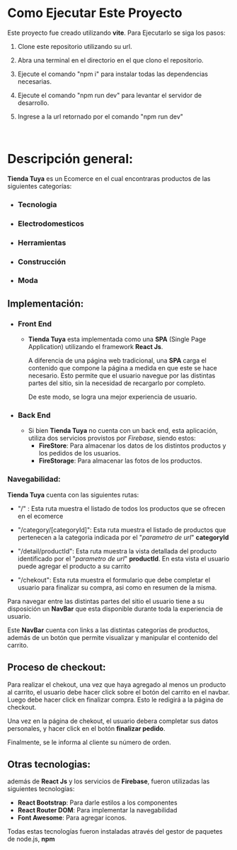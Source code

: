# Como Ejecutar Este Proyecto
Este proyecto fue creado utilizando **vite**.
Para Ejecutarlo se siga los pasos:

1. Clone este repositorio utilizando su url.

2. Abra una terminal en el directorio en el que clono el 
repositorio.

3. Ejecute el comando "npm i" para instalar todas las dependencias necesarias.

4. Ejecute el comando "npm run dev" para levantar el servidor de desarrollo.

5. Ingrese a la url retornado por el comando "npm run dev"  

<br>


# Descripción general:
**Tienda Tuya** es un Ecomerce en el cual encontraras productos de las siguientes categorías:

* ### Tecnologia
* ### Electrodomesticos
* ### Herramientas
* ### Construcción
* ### Moda

## Implementación:
* ### Front End
    * **Tienda Tuya** esta implementada como una **SPA** (Single Page Application) utilizando el framework **React Js**.

        A diferencia de una página web tradicional, una **SPA** carga el contenido que compone la página a medida en que este se hace necesario. Esto permite que el usuario navegue por las distintas partes del sitio, sin la necesidad de recargarlo por completo.

        De este modo, se logra una mejor experiencia de usuario.
* ### Back End
    * Si bien **Tienda Tuya** no cuenta con un back end, esta aplicación, utiliza dos servicios provistos por *Firebase*, siendo estos:
        * **FireStore**: Para almacenar los datos de los distintos productos y los pedidos de los usuarios.
        * **FireStorage**: Para almacenar las fotos de los productos.

### Navegabilidad:

**Tienda Tuya** cuenta con las siguientes rutas:
* "/" : Esta ruta muestra el listado de todos los productos que se ofrecen en el ecomerce

* "/category/\[categoryId\]": Esta ruta muestra el listado de productos que pertenecen a la categoria indicada por el "*parametro de url*" **categoryId**

* "/detail/productId": Esta ruta muestra la vista detallada del producto identificado por el "*parametro de url*" **productId**. En esta vista el usuario puede agregar el producto a su carrito

* "/chekout": Esta ruta muestra el formulario que debe completar el usuario para finalizar su compra, asi como en resumen de la misma.

Para navegar entre las distintas partes del sitio el usuario tiene a su disposición un **NavBar** que esta disponible durante toda la experiencia de usuario.

Este **NavBar** cuenta con links a las distintas categorías de productos, además de un botón que permite visualizar y manipular el contenido del carrito.


## Proceso de checkout:

Para realizar el chekout, una vez que haya agregado al menos un producto al carrito, el usuario debe hacer click sobre el botón del carrito en el navbar. Luego debe hacer click en finalizar compra. Esto le redigirá a la página de checkout.

Una vez en la página de chekout, el usuario debera completar sus datos personales, y hacer click en el botón **finalizar pedido**. 

Finalmente, se le informa al cliente su número de orden.

## Otras tecnologias:
además de **React Js** y los servicios de **Firebase**, fueron utilizadas las siguientes tecnologías:

* **React Bootstrap**: Para darle estilos a los componentes
* **React Router DOM**: Para implementar la navegabilidad
* **Font Awesome**: Para agregar iconos.

Todas estas tecnologías fueron instaladas através del gestor de paquetes de node.js, **npm**

